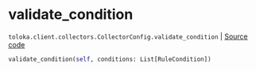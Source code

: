 # validate_condition
`toloka.client.collectors.CollectorConfig.validate_condition` | [Source code](https://github.com/Toloka/toloka-kit/blob/v1.2.1/src/client/collectors.py#L66)

```python
validate_condition(self, conditions: List[RuleCondition])
```

